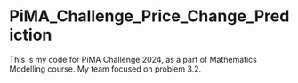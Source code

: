 # PiMA_Challenge_Price_Change_Prediction
This is my code for PiMA Challenge 2024, as a part of Mathematics Modelling course. My team focused on problem 3.2. 
